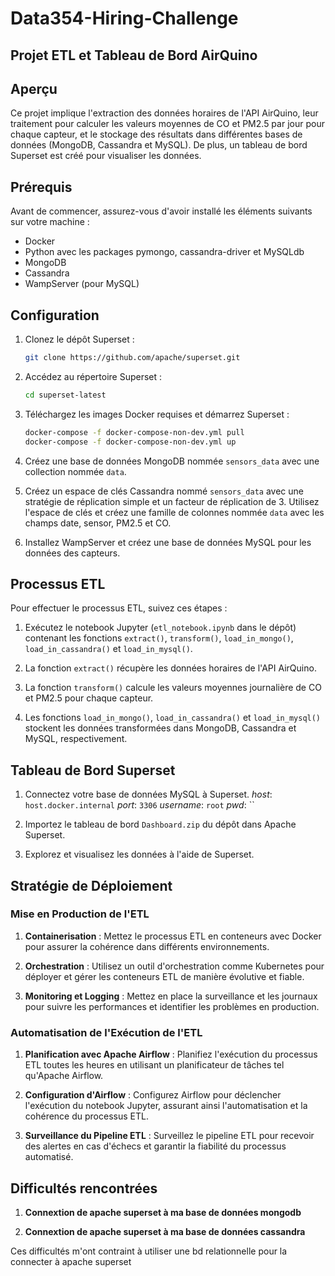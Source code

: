 # Data354-Hiring-Challenge
 
## Projet ETL et Tableau de Bord AirQuino

## Aperçu

Ce projet implique l'extraction des données horaires de l'API AirQuino, leur traitement pour calculer les valeurs moyennes de CO et PM2.5 par jour pour chaque capteur, et le stockage des résultats dans différentes bases de données (MongoDB, Cassandra et MySQL). De plus, un tableau de bord Superset est créé pour visualiser les données.

## Prérequis

Avant de commencer, assurez-vous d'avoir installé les éléments suivants sur votre machine :

- Docker
- Python avec les packages pymongo, cassandra-driver et MySQLdb
- MongoDB
- Cassandra
- WampServer (pour MySQL)

## Configuration

1. Clonez le dépôt Superset :

    ```bash
    git clone https://github.com/apache/superset.git
    ```

2. Accédez au répertoire Superset :

    ```bash
    cd superset-latest
    ```

3. Téléchargez les images Docker requises et démarrez Superset :

    ```bash
    docker-compose -f docker-compose-non-dev.yml pull
    docker-compose -f docker-compose-non-dev.yml up
    ```

4. Créez une base de données MongoDB nommée `sensors_data` avec une collection nommée `data`.

5. Créez un espace de clés Cassandra nommé `sensors_data` avec une stratégie de réplication simple et un facteur de réplication de 3. Utilisez l'espace de clés et créez une famille de colonnes nommée `data` avec les champs date, sensor, PM2.5 et CO.

6. Installez WampServer et créez une base de données MySQL pour les données des capteurs.

## Processus ETL

Pour effectuer le processus ETL, suivez ces étapes :

1. Exécutez le notebook Jupyter (`etl_notebook.ipynb` dans le dépôt) contenant les fonctions `extract()`, `transform()`, `load_in_mongo()`, `load_in_cassandra()` et `load_in_mysql()`.

2. La fonction `extract()` récupère les données horaires de l'API AirQuino.

3. La fonction `transform()` calcule les valeurs moyennes journalière de CO et PM2.5 pour chaque capteur.

4. Les fonctions `load_in_mongo()`, `load_in_cassandra()` et `load_in_mysql()` stockent les données transformées dans MongoDB, Cassandra et MySQL, respectivement.

## Tableau de Bord Superset

1. Connectez votre base de données MySQL à Superset.
*host*: `host.docker.internal`
*port*: `3306`
*username*: `root`
*pwd*: ``

2. Importez le tableau de bord  `Dashboard.zip` du dépôt dans Apache Superset.

3. Explorez et visualisez les données à l'aide de Superset.

## Stratégie de Déploiement

### Mise en Production de l'ETL

1. **Containerisation** : Mettez le processus ETL en conteneurs avec Docker pour assurer la cohérence dans différents environnements.

2. **Orchestration** : Utilisez un outil d'orchestration comme Kubernetes pour déployer et gérer les conteneurs ETL de manière évolutive et fiable.

3. **Monitoring et Logging** : Mettez en place la surveillance et les journaux pour suivre les performances et identifier les problèmes en production.

### Automatisation de l'Exécution de l'ETL

1. **Planification avec Apache Airflow** : Planifiez l'exécution du processus ETL toutes les heures en utilisant un planificateur de tâches tel qu'Apache Airflow.

2. **Configuration d'Airflow** : Configurez Airflow pour déclencher l'exécution du notebook Jupyter, assurant ainsi l'automatisation et la cohérence du processus ETL.

3. **Surveillance du Pipeline ETL** : Surveillez le pipeline ETL pour recevoir des alertes en cas d'échecs et garantir la fiabilité du processus automatisé.

## Difficultés rencontrées

1. **Connextion de apache superset à ma base de données mongodb**

2. **Connextion de apache superset à ma base de données cassandra**

Ces difficultés m'ont contraint à utiliser une bd relationnelle pour la connecter à apache superset
